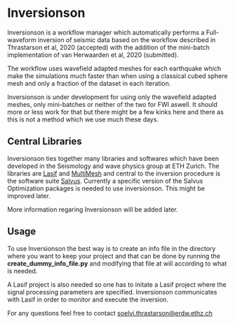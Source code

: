 # Inversionson

Inversionson is a workflow manager which automatically performs a Full-waveform inversion of seismic data based on the workflow described in Thrastarson et al, 2020 (accepted) with the addition of the mini-batch implementation of van Herwaarden et al, 2020 (submitted).

The workflow uses wavefield adapted meshes for each earthquake which make the simulations much faster than when using a classical cubed sphere mesh and only a fraction of the dataset in each iteration.

Inversionson is under development for using only the wavefield adapted meshes, only mini-batches or neither of the two for FWI aswell. It should more or less work for that but there might be a few kinks here and there as this is not a method which we use much these days.

## Central Libraries

Inversionson ties together many libraries and softwares which have been developed in the Seismology and wave physics group at ETH Zurich. The libraries are [Lasif](https://dirkphilip.github.io/LASIF_2.0/) and [MultiMesh](https://github.com/solvithrastar/MultiMesh) and central to the inversion procedure is the software suite [Salvus](https://mondaic.com/). Currently a specific version of the Salvus Optimization packages is needed to use inversionson. This might be improved later.

More information regaring Inversionson will be added later.

## Usage

To use Inversionson the best way is to create an info file in the directory where you want to keep your project and that can be done by running the __create_dummy_info_file.py__ and modifying that file at will according to what is needed.

A Lasif project is also needed so one has to initate a Lasif project where the signal processing parameters are specified. Inversionson communicates with Lasif in order to monitor and execute the inversion.

For any questions feel free to contact soelvi.thrastarson@erdw.ethz.ch